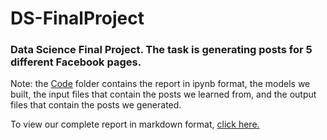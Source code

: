 # DS-FinalProject
### Data Science Final Project. The task is generating posts for 5 different Facebook pages.

Note: the [Code](https://github.com/ofir-cohen/DS-FinalProject/tree/master/Code) folder contains the report in ipynb format, the models we built, the input files that contain the posts we learned from, and the output files that contain the posts we generated. 

To view our complete report in markdown format, [click here.](https://github.com/ofir-cohen/DS-FinalProject/blob/master/Final_project.md)
